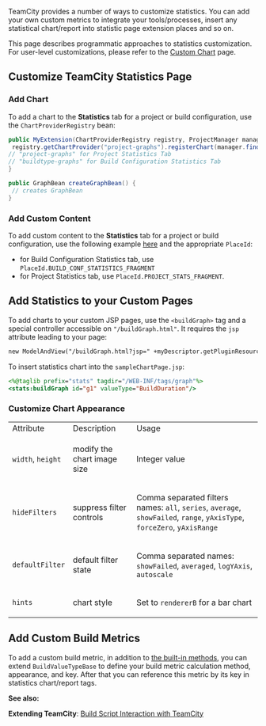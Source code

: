 [//]: # (title: Custom Statistics)
[//]: # (auxiliary-id: Custom+Statistics.html)

TeamCity provides a number of ways to customize statistics. You can add your own custom metrics to integrate your tools/processes, insert any statistical chart/report into statistic page extension places and so on.

This page describes programmatic approaches to statistics customization. For user-level customizations, please refer to the [Custom Chart](https://www.jetbrains.com/help/teamcity/?custom-chart) page.


## Customize TeamCity Statistics Page

### Add Chart

To add a chart to the __Statistics__ tab for a project or build configuration, use the `ChartProviderRegistry` bean:


```java
public MyExtension(ChartProviderRegistry registry, ProjectManager manager) {
 registry.getChartProvider("project-graphs").registerChart(manager.findProjectByExternalId("externalId"), createGraphBean());
// "project-graphs" for Project Statistics Tab
// "buildtype-graphs" for Build Configuration Statistics Tab
}

public GraphBean createGraphBean() {
 // creates GraphBean
}

```



### Add Custom Content

To add custom content to the __Statistics__ tab for a project or build configuration, use the following example [here](web-ui-extensions.md) and the appropriate `PlaceId`:
* for Build Configuration Statistics tab, use `PlaceId.BUILD_CONF_STATISTICS_FRAGMENT`
* for Project Statistics tab, use `PlaceId.PROJECT_STATS_FRAGMENT`.

## Add Statistics to your Custom Pages

To add charts to your custom JSP pages, use the `<buildGraph>` tag and a special controller accessible on `"/buildGraph.html"`. It requires the `jsp` attribute leading to your page:


```jsp
new ModelAndView("/buildGraph.html?jsp=" +myDescriptor.getPluginResourcesPath("sampleChartPage.jsp"))'

```



To insert statistics chart into the `sampleChartPage.jsp`:


```jsp
<%@taglib prefix="stats" tagdir="/WEB-INF/tags/graph"%>
<stats:buildGraph id="g1" valueType="BuildDuration"/>

```



### Customize Chart Appearance

<table><tr>

<td>
Attribute


</td>

<td>
Description


</td>

<td>
Usage


</td></tr><tr>

<td>

`width`, `height`


</td>

<td>

modify the chart image size


</td>

<td>

Integer value


</td></tr><tr>

<td>

`hideFilters`


</td>

<td>

suppress filter controls


</td>

<td>

Comma separated filters names: `all`, `series`, `average`, `showFailed`, `range`, `yAxisType`, `forceZero`, `yAxisRange`


</td></tr><tr>

<td>

`defaultFilter`


</td>

<td>

default filter state


</td>

<td>

Comma separated names: `showFailed`, `averaged`, `logYAxis`, `autoscale`


</td></tr><tr>

<td>

`hints`


</td>

<td>

chart style


</td>

<td>

Set to `rendererB` for a bar chart


</td></tr></table>

## Add Custom Build Metrics

To add a custom build metric, in addition to [the built-in methods](https://www.jetbrains.com/help/teamcity/?custom-chart), you can extend `BuildValueTypeBase` to define your build metric calculation method, appearance, and key. After that you can reference this metric by its key in statistics chart/report tags.

  __See also:__

__Extending TeamCity__: [Build Script Interaction with TeamCity](https://www.jetbrains.com/help/teamcity/?build-script-interaction-with-teamcity)

